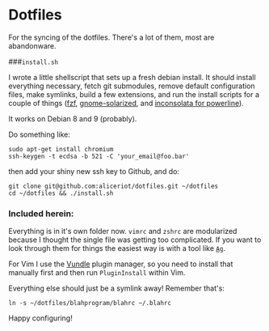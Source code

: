 # Dotfiles

For the syncing of the dotfiles. There's a lot of them, most are
abandonware.

###`install.sh`

I wrote a little shellscript that sets up a fresh debian install. It
should install everything necessary, fetch git submodules, remove default
configuration files, make symlinks, build a few extensions, and run the
install scripts for a couple of things
([fzf](https://github.com/junegunn/fzf),
[gnome-solarized](https://github.com/Anthony25/gnome-terminal-colors-solarized),
and [inconsolata for powerline](https://github.com/powerline/fonts)).

It works on Debian 8 and 9 (probably).

Do something like:

```
sudo apt-get install chromium
ssh-keygen -t ecdsa -b 521 -C 'your_email@foo.bar'
```

then add your shiny new ssh key to Github, and do:

```
git clone git@github.com:aliceriot/dotfiles.git ~/dotfiles
cd ~/dotfiles && ./install.sh
```

### Included herein:

Everything is in it's own folder now. `vimrc` and `zshrc` are modularized
because I thought the single file was getting too complicated. If you want to
look through them for things the easiest way is with a tool like
[`Ag`](https://github.com/ggreer/the_silver_searcher).

For Vim I use the [Vundle](https://github.com/gmarik/Vundle.vim) plugin
manager, so you need to install that manually first
and then run `PluginInstall` within Vim.

Everything else should just be a symlink away! Remember that's:

    ln -s ~/dotfiles/blahprogram/blahrc ~/.blahrc

Happy configuring!
